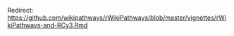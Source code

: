 Redirect: https://github.com/wikipathways/rWikiPathways/blob/master/vignettes/rWikiPathways-and-RCy3.Rmd
